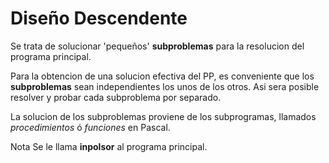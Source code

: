 # Diseño Descendente
Se trata de solucionar 'pequeños' **subproblemas** para la resolucion del programa principal.

Para la obtencion de una solucion efectiva del PP, es conveniente que los **subproblemas** sean independientes los unos de los otros. Asi sera posible resolver y probar cada subproblema por separado.

La solucion de los subproblemas proviene de los subprogramas, llamados *procedimientos* ó *funciones* en Pascal.

Nota
Se le llama **inpolsor** al programa principal.